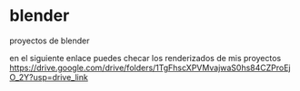# blender
proyectos de blender

en el siguiente enlace puedes checar los renderizados de mis proyectos
https://drive.google.com/drive/folders/1TgFhscXPVMvajwaS0hs84CZProEjO_2Y?usp=drive_link
